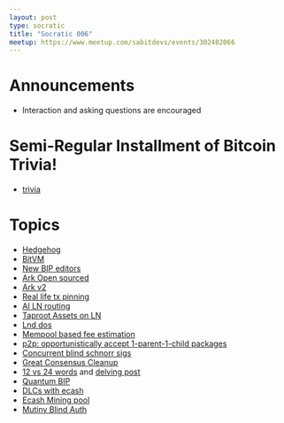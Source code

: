 ```yaml
---
layout: post
type: socratic
title: "Socratic 006"
meetup: https://www.meetup.com/sabitdevs/events/302482066
---
```


# Announcements

- Interaction and asking questions are encouraged

# Semi-Regular Installment of Bitcoin Trivia!

- [trivia](todo)

# Topics

- [Hedgehog](https://threadreaderapp.com/thread/1800515195124748503.html)
- [BitVM](https://bitvm.org/bitvm.pdf)
- [New BIP editors](https://www.nobsbitcoin.com/five-new-editors-added-to-bitcoin-improvement-proposals/)
- [Ark Open sourced](https://github.com/ark-network/)
- [Ark v2](https://brqgoo.medium.com/introducing-ark-v2-2e7ab378e87b)
- [Real life tx pinning](https://primal.net/e/note132dpsvrxfwha7c408d37t76r6qvslygg5kwgal7taj8feyawjwxq5mn6p4)
- [AI LN routing](https://arxiv.org/pdf/2405.12087)
- [Taproot Assets on LN](https://twitter.com/roasbeef/status/1788624974728790471)
- [Lnd dos](https://morehouse.github.io/lightning/lnd-onion-bomb/)
- [Mempool based fee estimation](https://delvingbitcoin.org/t/mempool-based-fee-estimation-on-bitcoin-core/703)
- [p2p: opportunistically accept 1-parent-1-child packages](https://github.com/bitcoin/bitcoin/pull/28970)
- [Concurrent blind schnorr sigs](https://eprint.iacr.org/2022/1676.pdf)
- [Great Consensus Cleanup](https://delvingbitcoin.org/t/great-consensus-cleanup-revival/710)
- [12 vs 24 words](https://x.com/robin_linus/status/1803118202764906970) and [delving post](https://bitcoin.stackexchange.com/questions/118928/what-does-it-mean-that-the-security-of-bitcoin-public-keys-and-256-bit-ecdsa-is#:~:text=From%20a%20security%20perspective%2C%20the,bits%2C%20which%20equals%2012%20words)
- [Quantum BIP](https://github.com/cryptoquick/bips/blob/p2qrh/bip-p2qrh.mediawiki)
- [DLCs with ecash](https://conduition.io/cryptography/ecash-dlc)
- [Ecash Mining pool](https://delvingbitcoin.org/t/ecash-tides-using-cashu-and-stratum-v2/870)
- [Mutiny Blind Auth](https://blog.mutinywallet.com/blinded-authentication/)
